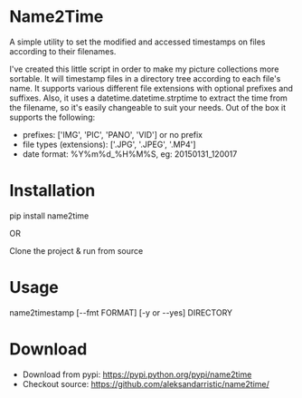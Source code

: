Name2Time
=========

A simple utility to set the modified and accessed timestamps on files according to their filenames.

I've created this little script in order to make my picture collections more sortable. It will timestamp files in a directory tree according to each file's name. It supports various different file extensions with optional prefixes and suffixes. Also, it uses a datetime.datetime.strptime to extract the time from the filename, so it's easily changeable to suit your needs. Out of the box it supports the following:

* prefixes: ['IMG', 'PIC', 'PANO', 'VID'] or no prefix
* file types (extensions): ['.JPG', '.JPEG', '.MP4']
* date format: %Y%m%d_%H%M%S, eg: 20150131_120017


Installation
============

pip install name2time

OR

Clone the project & run from source


Usage
=====

name2timestamp [--fmt FORMAT] [-y or --yes] DIRECTORY


Download
========
* Download from pypi: https://pypi.python.org/pypi/name2time
* Checkout source: https://github.com/aleksandarristic/name2time/
